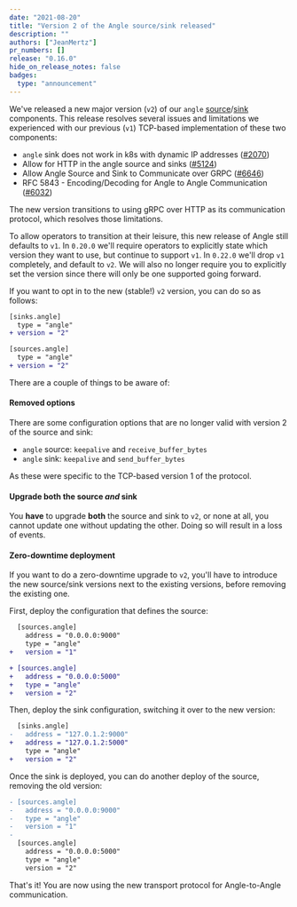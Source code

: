 ```yaml
---
date: "2021-08-20"
title: "Version 2 of the Angle source/sink released"
description: ""
authors: ["JeanMertz"]
pr_numbers: []
release: "0.16.0"
hide_on_release_notes: false
badges:
  type: "announcement"
---
```


We've released a new major version (`v2`) of our `angle` [source][]/[sink][]
components. This release resolves several issues and limitations we experienced
with our previous (`v1`) TCP-based implementation of these two components:

- `angle` sink does not work in k8s with dynamic IP addresses ([#2070][])
- Allow for HTTP in the angle source and sinks ([#5124][])
- Allow Angle Source and Sink to Communicate over GRPC ([#6646][])
- RFC 5843 - Encoding/Decoding for Angle to Angle Communication ([#6032][])

The new version transitions to using gRPC over HTTP as its communication
protocol, which resolves those limitations.

To allow operators to transition at their leisure, this new release of Angle
still defaults to `v1`. In `0.20.0` we'll require operators to explicitly state
which version they want to use, but continue to support `v1`. In `0.22.0` we'll
drop `v1` completely, and default to `v2`. We will also no longer require you to
explicitly set the version since there will only be one supported going forward.

If you want to opt in to the new (stable!) `v2` version, you can do so as
follows:

```diff
[sinks.angle]
  type = "angle"
+ version = "2"

[sources.angle]
  type = "angle"
+ version = "2"
```

There are a couple of things to be aware of:

#### Removed options

There are some configuration options that are no longer valid with version 2 of
the source and sink:

- `angle` source: `keepalive` and `receive_buffer_bytes`
- `angle` sink: `keepalive` and `send_buffer_bytes`

As these were specific to the TCP-based version 1 of the protocol.

#### Upgrade both the source _and_ sink

You **have** to upgrade **both** the source and sink to `v2`, or none at all,
you cannot update one without updating the other. Doing so will result in a loss
of events.

#### Zero-downtime deployment

If you want to do a zero-downtime upgrade to `v2`, you'll have to introduce the
new source/sink versions next to the existing versions, before removing the
existing one.

First, deploy the configuration that defines the source:

```diff
  [sources.angle]
    address = "0.0.0.0:9000"
    type = "angle"
+   version = "1"

+ [sources.angle]
+   address = "0.0.0.0:5000"
+   type = "angle"
+   version = "2"
```

Then, deploy the sink configuration, switching it over to the new version:

```diff
  [sinks.angle]
-   address = "127.0.1.2:9000"
+   address = "127.0.1.2:5000"
    type = "angle"
+   version = "2"
```

Once the sink is deployed, you can do another deploy of the source, removing the
old version:

```diff
- [sources.angle]
-   address = "0.0.0.0:9000"
-   type = "angle"
-   version = "1"
-
  [sources.angle]
    address = "0.0.0.0:5000"
    type = "angle"
    version = "2"
```

That's it! You are now using the new transport protocol for Angle-to-Angle
communication.

[source]: https://angle.khulnasoft.com/docs/reference/configuration/sources/angle/
[sink]: https://angle.khulnasoft.com/docs/reference/configuration/sinks/angle/
[#2070]: https://github.com/khulnasoft/angle/issues/2070
[#5124]: https://github.com/khulnasoft/angle/issues/5124
[#6646]: https://github.com/khulnasoft/angle/issues/6646
[#6032]: https://github.com/khulnasoft/angle/pull/6032
